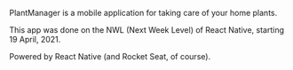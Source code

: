 PlantManager is a mobile application for taking care of your home plants.

This app was done on the NWL (Next Week Level) of React Native, starting 19 April, 2021.

Powered by React Native (and Rocket Seat, of course).

